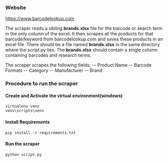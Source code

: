 ### Website 
https://www.barcodelookup.com

The scraper reads a sibling **brands.xlsx** file for the barcode or search term in the only column of the excel. It then scrapes all the products for 
that barcode/keyword from barcodelookup.com and saves these products in an excel file. There should be a file named **brands.xlsx** in the same directory
where the script.py lies. The **brands.xlsx** should contain a single column containing barcodes and research terms.

The scraper scrapes the following fields;
 -- Product Name
 -- Barcode Formats
 -- Category
 -- Manufacturer
 -- Brand

### Procedure to run the scraper
#### Create and Activate the virtual environment(windows)
``virtualenv venv``  
``venv\scripts\venv``

#### Install Requirements
``pip install -r requirements.txt``

#### Run the scraper
``python script.py``
